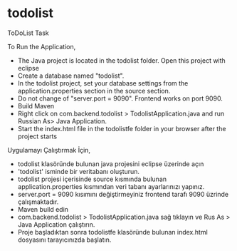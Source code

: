 # todolist
ToDoList Task

To Run the Application,
 - The Java project is located in the todolist folder. Open this project with eclipse
 - Create a database named "todolist".
 - In the todolist project, set your database settings from the application.properties section in the source section.
 - Do not change of "server.port = 9090". Frontend works on port 9090.
 - Build Maven
 - Right click on com.backend.todolist > TodolistApplication.java and run Russian As> Java Application.
 - Start the index.html file in the todolistfe folder in your browser after the project starts


Uygulamayı Çalıştırmak İçin,
 - todolist klasöründe bulunan java projesini eclipse üzerinde açın 
 - 'todolist'  isminde bir veritabanı oluşturun.
 - todolist projesi içerisinde source kısmında bulunan application.properties kısmından veri tabanı ayarlarınızı yapınız.
 - server.port = 9090 kısımını değiştirmeyiniz frontend tarafı 9090 üzrinde çalışmaktadır.
 - Maven build edin
 - com.backend.todolist > TodolistApplication.java sağ tıklayın ve Rus As > Java Application çalıştırın.
 - Proje başladıktan sonra todolistfe klasöründe bulunan index.html dosyasını tarayıcınızda başlatın.

